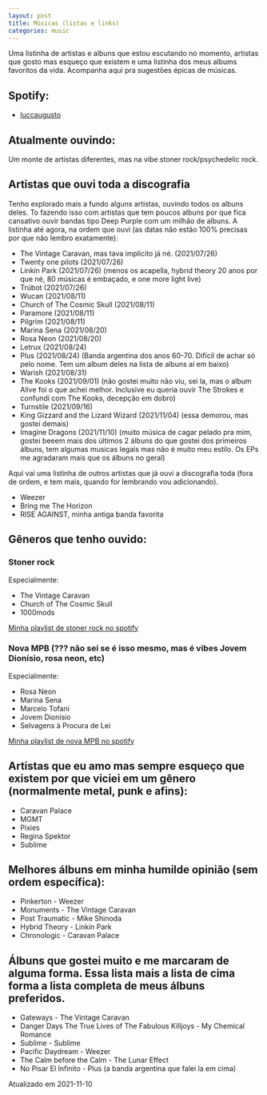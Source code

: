 ```yaml
---
layout: post
title: Músicas (listas e links)
categories: music
---
```


Uma listinha de artistas e albuns que estou escutando no momento, artistas que gosto mas esqueço que existem e uma listinha dos meus albums favoritos da vida. Acompanha aqui pra sugestões épicas de músicas.

## Spotify:
+ [luccaugusto](https://open.spotify.com/user/luccaugusto)

## Atualmente ouvindo:
Um monte de artistas diferentes, mas na vibe stoner rock/psychedelic rock.

## Artistas que ouvi toda a discografia
Tenho explorado mais a fundo alguns artistas, ouvindo todos os albuns deles. To fazendo isso com artistas que tem poucos albuns por que fica cansativo ouvir bandas tipo Deep Purple com um milhão de albuns.
A listinha até agora, na ordem que ouvi (as datas não estão 100% precisas por que não lembro exatamente):
+ The Vintage Caravan, mas tava implícito já né. (2021/07/26)
+ Twenty one pilots (2021/07/26)
+ Linkin Park (2021/07/26) (menos os acapella, hybrid theory 20 anos por que né, 80 músicas é embaçado, e one more light live)
+ Trúbot (2021/07/26)
+ Wucan (2021/08/11)
+ Church of The Cosmic Skull (2021/08/11)
+ Paramore (2021/08/11)
+ Pilgrim (2021/08/11)
+ Marina Sena (2021/08/20)
+ Rosa Neon (2021/08/20)
+ Letrux (2021/08/24)
+ Plus (2021/08/24) (Banda argentina dos anos 60-70. Difícil de achar só pelo nome. Tem um album deles na lista de albuns ai em baixo)
+ Warish (2021/08/31)
+ The Kooks (2021/09/01) (não gostei muito não viu, sei la, mas o album Alive foi o que achei melhor. Inclusive eu queria ouvir The Strokes e confundi com The Kooks, decepção em dobro)
+ Turnstile (2021/09/16)
+ King Gizzard and the Lizard Wizard (2021/11/04) (essa demorou, mas gostei demais)
+ Imagine Dragons (2021/11/10) (muito música de cagar pelado pra mim, gostei beeem mais dos últimos 2 álbuns do que gostei dos primeiros álbuns, tem algumas musicas legais mas não é muito meu estilo. Os EPs me agradaram mais que os álbuns no geral)

Aqui vai uma listinha de outros artistas que já ouvi a discografia toda (fora de ordem, e tem mais, quando for lembrando vou adicionando).
+ Weezer
+ Bring me The Horizon
+ RISE AGAINST, minha antiga banda favorita

## Gêneros que tenho ouvido:

### Stoner rock
Especialmente:
+ The Vintage Caravan
+ Church of The Cosmic Skull
+ 1000mods

[Minha playlist de stoner rock no spotify](https://open.spotify.com/playlist/7xTQlsBEQ6UjkOw615iRL8?si=nWgN4xLLS62OSrd9NCJV0A)

### Nova MPB (??? não sei se é isso mesmo, mas é vibes Jovem Dionísio, rosa neon, etc)
Especialmente:
+ Rosa Neon
+ Marina Sena
+ Marcelo Tofani
+ Jovem Dionísio
+ Selvagens à Procura de Lei

[Minha playlist de nova MPB no spotify](https://open.spotify.com/playlist/0ZrL8Eez0fqpNNeflhCksJ?si=276298545b34444c)

## Artistas que eu amo mas sempre esqueço que existem por que viciei em um gênero (normalmente metal, punk e afins):
+ Caravan Palace
+ MGMT
+ Pixies
+ Regina Spektor
+ Sublime

## Melhores álbuns em minha humilde opinião (sem ordem específica):
+ Pinkerton - Weezer
+ Monuments - The Vintage Caravan
+ Post Traumatic - Mike Shinoda
+ Hybrid Theory - Linkin Park
+ Chronologic - Caravan Palace

## Álbuns que gostei muito e me marcaram de alguma forma. Essa lista mais a lista de cima forma a lista completa de meus álbuns preferidos.
+ Gateways - The Vintage Caravan
+ Danger Days The True Lives of The Fabulous Killjoys - My Chemical Romance
+ Sublime - Sublime
+ Pacific Daydream - Weezer
+ The Calm before the Calm - The Lunar Effect
+ No Pisar El Infinito - Plus (a banda argentina que falei la em cima)

Atualizado em 2021-11-10
